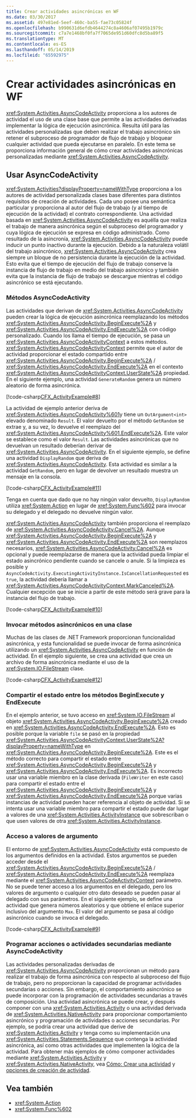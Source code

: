 ```yaml
---
title: Crear actividades asincrónicas en WF
ms.date: 03/30/2017
ms.assetid: 497e81ed-5eef-460c-ba55-fae73c05824f
ms.openlocfilehash: b990631d6efdb4644274c8a4606af07495b1979c
ms.sourcegitcommit: c7a7e1468bf0fa7f7065de951d60dfc8d5ba89f5
ms.translationtype: MT
ms.contentlocale: es-ES
ms.lasthandoff: 05/14/2019
ms.locfileid: "65592975"
---
```

# <a name="creating-asynchronous-activities-in-wf"></a>Crear actividades asincrónicas en WF
<xref:System.Activities.AsyncCodeActivity> proporciona a los autores de actividad el uso de una clase base que permite a las actividades derivadas implementar la lógica de ejecución asincrónica. Resulta útil para las actividades personalizadas que deben realizar el trabajo asincrónico sin retener el subproceso de programador de flujo de trabajo y bloquear cualquier actividad que pueda ejecutarse en paralelo. En este tema se proporciona información general de cómo crear actividades asincrónicas personalizadas mediante <xref:System.Activities.AsyncCodeActivity>.  
  
## <a name="using-asynccodeactivity"></a>Usar AsyncCodeActivity  
 <xref:System.Activities?displayProperty=nameWithType> proporciona a los autores de actividad personalizada clases base diferentes para distintos requisitos de creación de actividades. Cada uno posee una semántica particular y proporciona al autor del flujo de trabajo (y al tiempo de ejecución de la actividad) el contrato correspondiente. Una actividad basada en <xref:System.Activities.AsyncCodeActivity> es aquélla que realiza el trabajo de manera asincrónica según el subproceso del programador y cuya lógica de ejecución se expresa en código administrado. Como resultado de la asincronía, <xref:System.Activities.AsyncCodeActivity> puede inducir un punto inactivo durante la ejecución. Debido a la naturaleza volátil del trabajo asincrónico, <xref:System.Activities.AsyncCodeActivity> crea siempre un bloque de no persistencia durante la ejecución de la actividad. Esto evita que el tiempo de ejecución del flujo de trabajo conserve la instancia de flujo de trabajo en medio del trabajo asincrónico y también evita que la instancia de flujo de trabajo se descargue mientras el código asincrónico se está ejecutando.  
  
### <a name="asynccodeactivity-methods"></a>Métodos AsyncCodeActivity  
 Las actividades que derivan de <xref:System.Activities.AsyncCodeActivity> pueden crear la lógica de ejecución asincrónica reemplazando los métodos <xref:System.Activities.AsyncCodeActivity.BeginExecute%2A> y <xref:System.Activities.AsyncCodeActivity.EndExecute%2A> con código personalizado. Cuando los llama el tiempo de ejecución, se pasa un <xref:System.Activities.AsyncCodeActivityContext> a estos métodos. <xref:System.Activities.AsyncCodeActivityContext> permite que el autor de actividad proporcionar el estado compartido entre <xref:System.Activities.AsyncCodeActivity.BeginExecute%2A> /  <xref:System.Activities.AsyncCodeActivity.EndExecute%2A> en el contexto <xref:System.Activities.AsyncCodeActivityContext.UserState%2A> propiedad. En el siguiente ejemplo, una actividad `GenerateRandom` genera un número aleatorio de forma asincrónica.  
  
 [!code-csharp[CFX_ActivityExample#8](~/samples/snippets/csharp/VS_Snippets_CFX/CFX_ActivityExample/cs/Program.cs#8)]  
  
 La actividad de ejemplo anterior deriva de <xref:System.Activities.AsyncCodeActivity%601>y tiene un `OutArgument<int>` elevado denominado `Result`. El valor devuelto por el método `GetRandom` se extrae y, a su vez, lo devuelve el reemplazo del <xref:System.Activities.AsyncCodeActivity%601.EndExecute%2A>. Este valor se establece como el valor `Result`. Las actividades asincrónicas que no devuelvan un resultado deberían derivar de <xref:System.Activities.AsyncCodeActivity>. En el siguiente ejemplo, se define una actividad `DisplayRandom` que deriva de <xref:System.Activities.AsyncCodeActivity>. Esta actividad es similar a la actividad `GetRandom`, pero en lugar de devolver un resultado muestra un mensaje en la consola.  
  
 [!code-csharp[CFX_ActivityExample#11](~/samples/snippets/csharp/VS_Snippets_CFX/CFX_ActivityExample/cs/Program.cs#11)]  
  
 Tenga en cuenta que dado que no hay ningún valor devuelto, `DisplayRandom` utiliza <xref:System.Action> en lugar de <xref:System.Func%602> para invocar su delegado y el delegado no devuelve ningún valor.  
  
 <xref:System.Activities.AsyncCodeActivity> también proporciona el reemplazo de <xref:System.Activities.AsyncCodeActivity.Cancel%2A>. Aunque <xref:System.Activities.AsyncCodeActivity.BeginExecute%2A> y <xref:System.Activities.AsyncCodeActivity.EndExecute%2A> son reemplazos necesarios, <xref:System.Activities.AsyncCodeActivity.Cancel%2A> es opcional y puede reemplazarse de manera que la actividad pueda limpiar el estado asincrónico pendiente cuando se cancele o anule. Si la limpieza es posible y `AsyncCodeActivity.ExecutingActivityInstance.IsCancellationRequested` es `true`, la actividad debería llamar a <xref:System.Activities.AsyncCodeActivityContext.MarkCanceled%2A>. Cualquier excepción que se inicie a partir de este método será grave para la instancia del flujo de trabajo.  
  
 [!code-csharp[CFX_ActivityExample#10](~/samples/snippets/csharp/VS_Snippets_CFX/CFX_ActivityExample/cs/Program.cs#10)]  
  
### <a name="invoking-asynchronous-methods-on-a-class"></a>Invocar métodos asincrónicos en una clase  
 Muchas de las clases de .NET Framework proporcionan funcionalidad asincrónica, y esta funcionalidad se puede invocar de forma asincrónica utilizando un <xref:System.Activities.AsyncCodeActivity> en función de actividad. En el ejemplo siguiente, se crea una actividad que crea un archivo de forma asincrónica mediante el uso de la <xref:System.IO.FileStream> clase.  
  
 [!code-csharp[CFX_ActivityExample#12](~/samples/snippets/csharp/VS_Snippets_CFX/CFX_ActivityExample/cs/Program.cs#12)]  
  
### <a name="sharing-state-between-the-beginexecute-and-endexecute-methods"></a>Compartir el estado entre los métodos BeginExecute y EndExecute  
 En el ejemplo anterior, se tuvo acceso en <xref:System.IO.FileStream> al objeto <xref:System.Activities.AsyncCodeActivity.BeginExecute%2A> creado en <xref:System.Activities.AsyncCodeActivity.EndExecute%2A>. Esto es posible porque la variable `file` se pasó en la propiedad <xref:System.Activities.AsyncCodeActivityContext.UserState%2A?displayProperty=nameWithType> en <xref:System.Activities.AsyncCodeActivity.BeginExecute%2A>. Este es el método correcto para compartir el estado entre <xref:System.Activities.AsyncCodeActivity.BeginExecute%2A> y <xref:System.Activities.AsyncCodeActivity.EndExecute%2A>. Es incorrecto usar una variable miembro en la clase derivada (`FileWriter` en este caso) para compartir el estado entre el <xref:System.Activities.AsyncCodeActivity.BeginExecute%2A> y <xref:System.Activities.AsyncCodeActivity.EndExecute%2A> porque varias instancias de actividad pueden hacer referencia al objeto de actividad. Si se intenta usar una variable miembro para compartir el estado puede dar lugar a valores de una <xref:System.Activities.ActivityInstance> que sobrescriban o que usen valores de otra <xref:System.Activities.ActivityInstance>.  
  
### <a name="accessing-argument-values"></a>Acceso a valores de argumento  
 El entorno de <xref:System.Activities.AsyncCodeActivity> está compuesto de los argumentos definidos en la actividad. Estos argumentos se pueden acceder desde el <xref:System.Activities.AsyncCodeActivity.BeginExecute%2A> / <xref:System.Activities.AsyncCodeActivity.EndExecute%2A> reemplaza mediante el <xref:System.Activities.AsyncCodeActivityContext> parámetro. No se puede tener acceso a los argumentos en el delegado, pero los valores de argumento o cualquier otro dato deseado se pueden pasar al delegado con sus parámetros. En el siguiente ejemplo, se define una actividad que genera números aleatorios y que obtiene el enlace superior inclusivo del argumento `Max`. El valor del argumento se pasa al código asincrónico cuando se invoca el delegado.  
  
 [!code-csharp[CFX_ActivityExample#9](~/samples/snippets/csharp/VS_Snippets_CFX/CFX_ActivityExample/cs/Program.cs#9)]  
  
### <a name="scheduling-actions-or-child-activities-using-asynccodeactivity"></a>Programar acciones o actividades secundarias mediante AsyncCodeActivity  
 Las actividades personalizadas derivadas de <xref:System.Activities.AsyncCodeActivity> proporcionan un método para realizar el trabajo de forma asincrónica con respecto al subproceso del flujo de trabajo, pero no proporcionan la capacidad de programar actividades secundarias o acciones. Sin embargo, el comportamiento asincrónico se puede incorporar con la programación de actividades secundarias a través de composición. Una actividad asincrónica se puede crear, y después componer con una <xref:System.Activities.Activity> o una actividad derivada de <xref:System.Activities.NativeActivity> para proporcionar comportamiento asincrónico y programación de actividades o acciones secundarias. Por ejemplo, se podría crear una actividad que derive de <xref:System.Activities.Activity> y tenga como su implementación una <xref:System.Activities.Statements.Sequence> que contenga la actividad asincrónica, así como otras actividades que implementen la lógica de la actividad. Para obtener más ejemplos de cómo componer actividades mediante <xref:System.Activities.Activity> y <xref:System.Activities.NativeActivity>, vea [Cómo: Crear una actividad](how-to-create-an-activity.md) y [opciones de creación de actividad](activity-authoring-options-in-wf.md).  
  
## <a name="see-also"></a>Vea también

- <xref:System.Action>
- <xref:System.Func%602>
